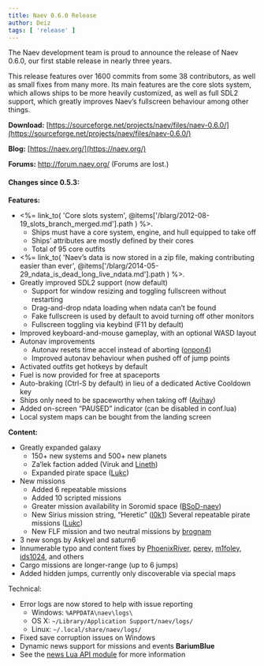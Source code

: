 ```yaml
---
title: Naev 0.6.0 Release
author: Deiz
tags: [ 'release' ]
---
```


The Naev development team is proud to announce the release of Naev 0.6.0, our first stable release in nearly three years.

This release features over 1600 commits from some 38 contributors, as well as small fixes from many more. Its main features are the core slots system, which allows ships to be more heavily customized, as well as full SDL2 support, which greatly improves Naev’s fullscreen behaviour among other things.

**Download:** [https://sourceforge.net/projects/naev/files/naev-0.6.0/](https://sourceforge.net/projects/naev/files/naev-0.6.0/)

**Blog:** [https://naev.org/](https://naev.org/)

**Forums:** http://forum.naev.org/ (Forums are lost.)

#### Changes since 0.5.3:

**Features:**

  * <%= link_to( 'Core slots system', @items['/blarg/2012-08-19_slots_branch_merged.md'].path ) %>.
      * Ships must have a core system, engine, and hull equipped to take off
      * Ships’ attributes are mostly defined by their cores
      * Total of 95 core outfits
  * <%= link_to( 'Naev’s data is now stored in a zip file, making contributing easier than ever', @items['/blarg/2014-05-29_ndata_is_dead_long_live_ndata.md'].path ) %>.
  * Greatly improved SDL2 support (now default)
      * Support for window resizing and toggling fullscreen without restarting
      * Drag-and-drop ndata loading when ndata can’t be found
      * Fake fullscreen is used by default to avoid turning off other monitors
      * Fullscreen toggling via keybind (F11 by default)
  * Improved keyboard-and-mouse gameplay, with an optional WASD layout
  * Autonav improvements
      * Autonav resets time accel instead of aborting ([onpon4](https://github.com/onpon4))
      * Improved autonav behaviour when pushed off of jump points
  * Activated outfits get hotkeys by default
  * Fuel is now provided for free at spaceports
  * Auto-braking (Ctrl-S by default) in lieu of a dedicated Active Cooldown key
  * Ships only need to be spaceworthy when taking off ([Avihay](https://github.com/Avihay))
  * Added on-screen “PAUSED” indicator (can be disabled in conf.lua)
  * Local system maps can be bought from the landing screen

**Content:**

  * Greatly expanded galaxy
      * 150+ new systems and 500+ new planets
      * Za’lek faction added (Viruk and [Lineth](https://github.com/Lineth))
      * Expanded pirate space ([Lukc](https://github.com/Lukc))
  * New missions
      * Added 6 repeatable missions
      * Added 10 scripted missions
      * Greater mission availability in Soromid space ([BSoD-naev](https://github.com/BSoD-naev))
      * New Sirius mission string, “Heretic” ([l0k1](https://github.com/l0k1))
        Several repeatable pirate missions ([Lukc](https://github.com/Lukc))
      * New FLF mission and two neutral missions by [brognam](https://github.com/brognam)
  * 3 new songs by Askyel and saturn6
  * Innumerable typo and content fixes by [PhoenixRiver](https://github.com/PhoenixRiver), [perey](https://github.com/perey), [m1foley](https://github.com/m1foley), [ids1024](https://github.com/ids1024), and others
  * Cargo missions are longer-range (up to 6 jumps)
  * Added hidden jumps, currently only discoverable via special maps

Technical:

  * Error logs are now stored to help with issue reporting
      * Windows: `%APPDATA\naev\logs\`
      * OS X: `~/Library/Application Support/naev/logs/`
      * Linux: `~/.local/share/naev/logs/`
  * Fixed save corruption issues on Windows
  * Dynamic news support for missions and events **BariumBlue**
  * See the [news Lua API module](https://naev.org/api/modules/news.html) for more information

